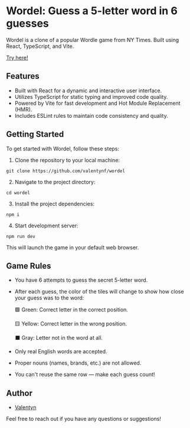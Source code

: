 # Wordel: Guess a 5-letter word in 6 guesses

Wordel is a clone of a popular Wordle game from NY Times. Built using React, TypeScript, and Vite.

[Try here!](https://wordelgame.netlify.app/)

## Features

- Built with React for a dynamic and interactive user interface.
- Utilizes TypeScript for static typing and improved code quality.
- Powered by Vite for fast development and Hot Module Replacement (HMR).
- Includes ESLint rules to maintain code consistency and quality.

## Getting Started

  To get started with Wordel, follow these steps:

1. Clone the repository to your local machine:

```shell
git clone https://github.com/valentynf/wordel
```

2. Navigate to the project directory:

```shell
cd wordel
```

3. Install the project dependencies:

```shell
npm i
```

4. Start development server:

```shell
npm run dev
```

This will launch the game in your default web browser.

## Game Rules

- You have 6 attempts to guess the secret 5-letter word.

- After each guess, the color of the tiles will change to show how close your guess was to the word:

    🟩 Green: Correct letter in the correct position.

    🟨 Yellow: Correct letter in the wrong position.

    ⬛ Gray: Letter not in the word at all.

- Only real English words are accepted.

- Proper nouns (names, brands, etc.) are not allowed.

- You can't reuse the same row — make each guess count!

## Author

- [Valentyn](https://github.com/valentynf)

Feel free to reach out if you have any questions or suggestions!

